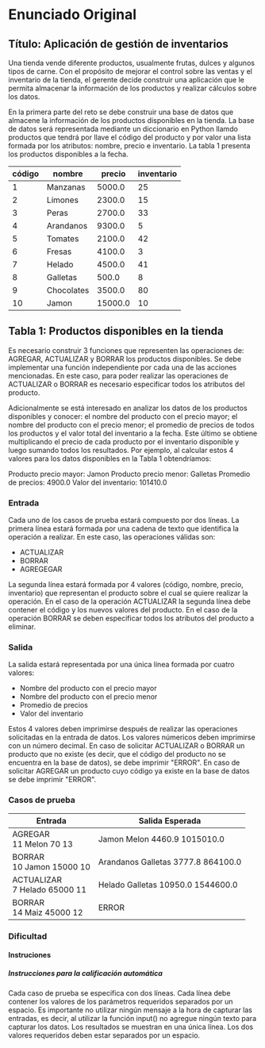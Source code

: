 # Enunciado Original

## Título: Aplicación de gestión de inventarios

Una tienda vende diferente productos, usualmente frutas, dulces y algunos tipos
de carne. Con el propósito de mejorar el control sobre las ventas y el inventario
de la tienda, el gerente decide construir una aplicación que le permita almacenar
la información de los productos y realizar cálculos sobre los datos.

En la primera parte del reto se debe construir una base de datos que almacene la
información de los productos disponibles en la tienda. La base de datos será
representada mediante un diccionario en Python llamdo productos que tendrá por
llave el código del producto y por valor una lista formada por los atributos:
nombre, precio e inventario. La tabla 1 presenta los productos disponibles a la
fecha.

|código|nombre    |precio  |inventario|
|------|----------|--------|----------|
|    1 |Manzanas  | 5000.0 |       25 | 
|    2 |Limones   | 2300.0 |       15 | 
|    3 |Peras     | 2700.0 |       33 | 
|    4 |Arandanos | 9300.0 |        5 | 
|    5 |Tomates   | 2100.0 |       42 | 
|    6 |Fresas    | 4100.0 |        3 | 
|    7 |Helado    | 4500.0 |       41 | 
|    8 |Galletas  |  500.0 |        8 | 
|    9 |Chocolates| 3500.0 |       80 |
|   10 |Jamon     |15000.0 |       10 |

## Tabla 1: Productos disponibles en la tienda

Es necesario construir 3 funciones que representen las operaciones de: AGREGAR,
ACTUALIZAR y BORRAR los productos disponibles. Se debe implementar una función
independiente por cada una de las acciones mencionadas. En este caso, para poder
realizar las operaciones de ACTUALIZAR o BORRAR es necesario especificar todos
los atributos del producto.

Adicionalmente se está interesado en analizar los datos de los productos disponibles
y conocer: el nombre del producto con el precio mayor; el nombre del producto con
el precio menor; el promedio de precios de todos los productos y el valor total del
inventario a la fecha. Este último se obtiene multiplicando el precio de cada producto
por el inventario disponible y luego sumando todos los resultados. Por ejemplo, al
calcular estos 4 valores para los datos disponibles en la Tabla 1 obtendríamos:

Producto precio mayor: Jamon
Producto precio menor: Galletas
Promedio de precios: 4900.0
Valor del inventario: 101410.0

### Entrada

Cada uno de los casos de prueba estará compuesto por dos líneas.
La primera línea estará formada por una cadena de texto que identifica la operación
a realizar. En este caso, las operaciones válidas son:
- ACTUALIZAR
- BORRAR
- AGREGEGAR

La segunda línea estará formada por 4 valores (código, nombre, precio, inventario) que
representan el producto sobre el cual se quiere realizar la operación.
En el caso de la operación ACTUALIZAR la segunda línea debe contener el código y los
nuevos valores del producto.
En el caso de la operación BORRAR se deben especificar todos los atributos del producto
a eliminar.

### Salida

La salida estará representada por una única línea formada por cuatro valores:
- Nombre del producto con el precio mayor
- Nombre del producto con el precio menor
- Promedio de precios
- Valor del inventario

Estos 4 valores deben imprimirse después de realizar las operaciones solicitadas en la
entrada de datos.
Los valores númericos deben imprimirse con un número decimal.
En caso de solicitar ACTUALIZAR o BORRAR un producto que no existe (es decir, que el
código del producto no se encuentra en la base de datos), se debe imprimir "ERROR".
En caso de solicitar AGREGAR un producto cuyo código ya existe en la base de datos
se debe imprimir "ERROR".

### Casos de prueba

| Entrada                       | Salida Esperada                  |
|-------------------------------|----------------------------------|
|AGREGAR<br>11 Melon 70 13      |Jamon Melon 4460.9 1015010.0      |
|BORRAR<br>10 Jamon 15000 10    |Arandanos Galletas 3777.8 864100.0|
|ACTUALIZAR<br>7 Helado 65000 11|Helado Galletas 10950.0 1544600.0 |
|BORRAR<br>14 Maiz 45000 12     |ERROR                             |

### Dificultad

#### Instruciones
##### Instrucciones para la calificación automática

Cada caso de prueba se especifica con dos líneas.
Cada línea debe contener los valores de los parámetros requeridos separados por un 
espacio.
Es importante no utilizar ningún mensaje a la hora de capturar las entradas, es decir,
al utilizar la función input() no agregue ningún texto para capturar los datos.
Los resultados se muestran en una única línea. Los dos valores requeridos deben estar
separados por un espacio.

